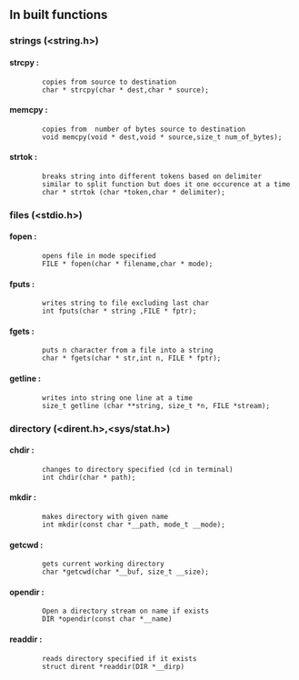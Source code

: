 ## In built functions
###  strings (<string.h>)
#### strcpy :
            copies from source to destination
            char * strcpy(char * dest,char * source);
####  memcpy :
            copies from  number of bytes source to destination
            void memcpy(void * dest,void * source,size_t num_of_bytes);
#### strtok :
            breaks string into different tokens based on delimiter
            similar to split function but does it one occurence at a time
            char * strtok (char *token,char * delimiter);

### files (<stdio.h>)
#### fopen :
            opens file in mode specified
            FILE * fopen(char * filename,char * mode);
#### fputs : 
            writes string to file excluding last char
            int fputs(char * string ,FILE * fptr);
#### fgets :
            puts n character from a file into a string
            char * fgets(char * str,int n, FILE * fptr);

#### getline :
            writes into string one line at a time 
            size_t getline (char **string, size_t *n, FILE *stream);

### directory (<dirent.h>,<sys/stat.h>)
#### chdir :
            changes to directory specified (cd in terminal)
            int chdir(char * path);
#### mkdir : 
            makes directory with given name
            int mkdir(const char *__path, mode_t __mode);
#### getcwd :
            gets current working directory
            char *getcwd(char *__buf, size_t __size);
#### opendir :
            Open a directory stream on name if exists
            DIR *opendir(const char *__name)            
#### readdir :
            reads directory specified if it exists
            struct dirent *readdir(DIR *__dirp)